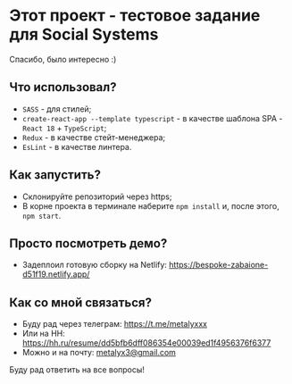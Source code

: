 # Этот проект - тестовое задание для Social Systems

Спасибо, было интересно :)

## Что использовал?
  - `SASS` - для стилей;
  - `create-react-app --template typescript` - в качестве шаблона SPA - `React 18` + `TypeScript`;
  - `Redux` - в качестве стейт-менеджера;
  - `EsLint` - в качестве линтера.

## Как запустить?

  - Склонируйте репозиторий через https;
  - В корне проекта в терминале наберите `npm install` и, после этого, `npm start`.

## Просто посмотреть демо?

  - Задеплоил готовую сборку на Netlify: https://bespoke-zabaione-d51f19.netlify.app/

## Как со мной связаться?
  - Буду рад через телеграм: https://t.me/metalyxxx
  - Или на HH: https://hh.ru/resume/dd5bfb6dff086354e00039ed1f4956376f6377
  - Можно и на почту: metalyx3@gmail.com

Буду рад ответить на все вопросы!
